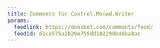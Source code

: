 ```yaml
---
title: Comments for Control.Monad.Writer
params:
  feedlink: https://donsbot.com/comments/feed/
  feedid: 61ce575a2b29e755dd102290b46ba8ac
---
```

